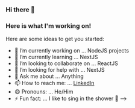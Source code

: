 ### Hi there 👋 
### Here is what I'm working on!

Here are some ideas to get you started:

- 🔭 I’m currently working on ... NodeJS projects
- 🌱 I’m currently learning ... NextJS
- 👯 I’m looking to collaborate on ... ReactJS
- 🤔 I’m looking for help with ... NextJS
- 💬 Ask me about ... Anything
- 📫 How to reach me: ... [LinkedIn](https://br.linkedin.com/in/xcasluw)
- 😄 Pronouns: ... He/Him
- ⚡ Fun fact: ... I like to sing in the shower 🤣
-->
